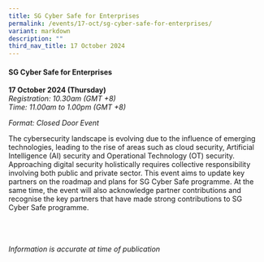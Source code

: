 ```yaml
---
title: SG Cyber Safe for Enterprises
permalink: /events/17-oct/sg-cyber-safe-for-enterprises/
variant: markdown
description: ""
third_nav_title: 17 October 2024
---
```

#### **SG Cyber Safe for Enterprises**

**17 October 2024 (Thursday)**  
*Registration: 10.30am (GMT +8)*
<br>*Time: 11.00am to 1.00pm (GMT +8)*

*Format: Closed Door Event*

The cybersecurity landscape is evolving due to the influence of emerging technologies, leading to the rise of areas such as cloud security, Artificial Intelligence (AI) security and Operational Technology (OT) security. Approaching digital security holistically requires collective responsibility involving both public and private sector. This event aims to update key partners on the roadmap and plans for SG Cyber Safe programme. At the same time, the event will also acknowledge partner contributions and recognise the key partners that have made strong contributions to SG Cyber Safe programme.

<br><br><br>
*Information is accurate at time of publication*